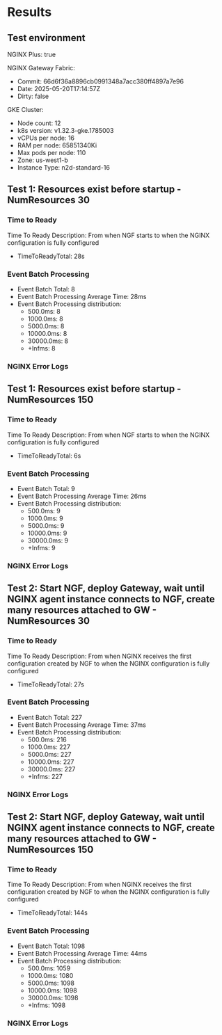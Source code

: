 # Results

## Test environment

NGINX Plus: true

NGINX Gateway Fabric:

- Commit: 66d6f36a8896cb0991348a7acc380ff4897a7e96
- Date: 2025-05-20T17:14:57Z
- Dirty: false

GKE Cluster:

- Node count: 12
- k8s version: v1.32.3-gke.1785003
- vCPUs per node: 16
- RAM per node: 65851340Ki
- Max pods per node: 110
- Zone: us-west1-b
- Instance Type: n2d-standard-16

## Test 1: Resources exist before startup - NumResources 30

### Time to Ready

Time To Ready Description: From when NGF starts to when the NGINX configuration is fully configured
- TimeToReadyTotal: 28s

### Event Batch Processing

- Event Batch Total: 8
- Event Batch Processing Average Time: 28ms
- Event Batch Processing distribution:
	- 500.0ms: 8
	- 1000.0ms: 8
	- 5000.0ms: 8
	- 10000.0ms: 8
	- 30000.0ms: 8
	- +Infms: 8

### NGINX Error Logs


## Test 1: Resources exist before startup - NumResources 150

### Time to Ready

Time To Ready Description: From when NGF starts to when the NGINX configuration is fully configured
- TimeToReadyTotal: 6s

### Event Batch Processing

- Event Batch Total: 9
- Event Batch Processing Average Time: 26ms
- Event Batch Processing distribution:
	- 500.0ms: 9
	- 1000.0ms: 9
	- 5000.0ms: 9
	- 10000.0ms: 9
	- 30000.0ms: 9
	- +Infms: 9

### NGINX Error Logs


## Test 2: Start NGF, deploy Gateway, wait until NGINX agent instance connects to NGF, create many resources attached to GW - NumResources 30

### Time to Ready

Time To Ready Description: From when NGINX receives the first configuration created by NGF to when the NGINX configuration is fully configured
- TimeToReadyTotal: 27s

### Event Batch Processing

- Event Batch Total: 227
- Event Batch Processing Average Time: 37ms
- Event Batch Processing distribution:
	- 500.0ms: 216
	- 1000.0ms: 227
	- 5000.0ms: 227
	- 10000.0ms: 227
	- 30000.0ms: 227
	- +Infms: 227

### NGINX Error Logs


## Test 2: Start NGF, deploy Gateway, wait until NGINX agent instance connects to NGF, create many resources attached to GW - NumResources 150

### Time to Ready

Time To Ready Description: From when NGINX receives the first configuration created by NGF to when the NGINX configuration is fully configured
- TimeToReadyTotal: 144s

### Event Batch Processing

- Event Batch Total: 1098
- Event Batch Processing Average Time: 44ms
- Event Batch Processing distribution:
	- 500.0ms: 1059
	- 1000.0ms: 1080
	- 5000.0ms: 1098
	- 10000.0ms: 1098
	- 30000.0ms: 1098
	- +Infms: 1098

### NGINX Error Logs


